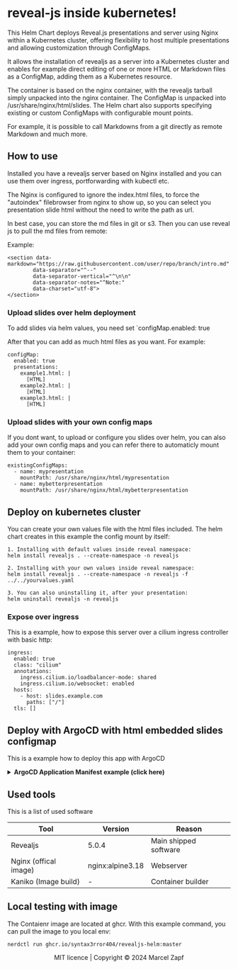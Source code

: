 # reveal-js inside kubernetes!
This Helm Chart deploys Reveal.js presentations and server using Nginx within a Kubernetes cluster, offering flexibility to host multiple presentations and allowing customization through ConfigMaps.

It allows the installation of revealjs as a server into a Kubernetes cluster and enables for example direct editing of one or more HTML or Markdown files as a ConfigMap, adding them as a Kubernetes resource.

The container is based on the nginx container, with the revealjs tarball simply unpacked into the nginx container. The ConfigMap is unpacked into /usr/share/nginx/html/slides. The Helm chart also supports specifying existing or custom ConfigMaps with configurable mount points.

For example, it is possible to call Markdowns from a git directly as remote Markdown and much more.

## How to use
Installed you have a revealjs server based on Nginx installed and you can use them over ingress, portforwarding with kubectl etc.

The Nginx is configured to ignore the index.html files, to force the "autoindex" filebrowser from nginx to show up, so you can select you presentation slide html without the need to write the path as url.

In best case, you can store the md files in git or s3. Then you can use reveal js to pull the md files from remote:

Example:
```
<section data-markdown="https://raw.githubusercontent.com/user/repo/branch/intro.md"
        data-separator="^--"
        data-separator-vertical="^\n\n"
        data-separator-notes="^Note:"
        data-charset="utf-8">
</section>
```

### Upload slides over helm deployment
To add slides via helm values, you need set `configMap.enabled: true 

After that you can add as much html files as you want. For example:
```
configMap:
  enabled: true
  presentations:
    example1.html: |
      [HTML]
    example2.html: |
      [HTML]
    example3.html: |
      [HTML]
```

### Upload slides with your own config maps
If you dont want, to upload or configure you slides over helm, you can also add your own config maps and you can refer there to automaticly mount them to your container: 
```
existingConfigMaps:
  - name: mypresentation
    mountPath: /usr/share/nginx/html/mypresentation
  - name: mybetterpresentation
    mountPath: /usr/share/nginx/html/mybetterpresentation
```

## Deploy on kubernetes cluster
You can create your own values file with the html files included. The helm chart creates in this example the config mount by itself:
```
1. Installing with default values inside reveal namespace:
helm install revealjs . --create-namespace -n revealjs

2. Installing with your own values inside reveal namespace:
helm install revealjs . --create-namespace -n revealjs -f ../../yourvalues.yaml

3. You can also uninstalling it, after your presentation:
helm uninstall revealjs -n revealjs
```

### Expose over ingress
This is a example, how to expose this server over a cilium ingress controller with basic http:
```
ingress:
  enabled: true
  class: "cilium"
  annotations:
    ingress.cilium.io/loadbalancer-mode: shared
    ingress.cilium.io/websocket: enabled
  hosts:
    - host: slides.example.com
      paths: ["/"]
  tls: []
```
## Deploy with ArgoCD with html embedded slides configmap
This is a example how to deploy this app with ArgoCD

<details><summary><b>ArgoCD Application Manifest example (click here)</b></summary>

```
project: default
source:
  repoURL: 'https://github.com/Syntax3rror404/revealjs-helm.git'
  path: helm
  targetRevision: HEAD
  helm:
    values: |
      configMap:
        enabled: true
        presentations:
          remotemarkdown.html: |
            <!doctype html>
            <html>
              <head>
                <meta charset="utf-8">
                <title>Remote markdown presentation</title>
                <link rel="stylesheet" href="../dist/reveal.css">
                <link rel="stylesheet" href="../dist/theme/black.css" id="theme">
                <!-- Theme used for syntax highlighting of code -->
                <link rel="stylesheet" href="../plugin/highlight/monokai.css" id="highlight-theme">
              </head>
              <body>
                <div class="reveal">
                  <div class="slides">
                    <section data-markdown="https://raw.githubusercontent.com/user/repo/branch/intro.md"
                            data-separator="^--"
                            data-separator-vertical="^\n\n"
                            data-separator-notes="^Note:"
                            data-charset="utf-8">
                    </section>

                    <section data-markdown="https://raw.githubusercontent.com/user/repo/branch/example.md"
                            data-separator="^--"
                            data-separator-vertical="^\n\n"
                            data-separator-notes="^Note:"
                            data-charset="utf-8">
                    </section>
                  </div>
                </div>

                <script src="../dist/reveal.js"></script>
                <script src="../plugin/markdown/markdown.js"></script>
                <script src="../plugin/highlight/highlight.js"></script>
                <script src="../plugin/notes/notes.js"></script>
                <script src="../plugin/search/search.js"></script>
                <script src="../plugin/math/math.js"></script>
                <script>
                  Reveal.initialize({
                    hash: true,
                    // Learn about plugins: https://revealjs.com/plugins/
                    plugins: [ RevealMarkdown, RevealHighlight, RevealNotes, RevealSearch, RevealMath ]
                  });
                </script>
              </body>
            </html>
      ingress:
        enabled: false
        annotations: {}
        hosts:
          - host: revealjs.example.com
            paths: ["/"]
        tls: []
destination:
  server: 'https://kubernetes.default.svc'
  namespace: revealjs
syncPolicy:
  automated:
    allowEmpty: true
  syncOptions:
    - CreateNamespace=true
```
</details>

## Used tools
This is a list of used software

| Tool | Version | Reason |
| ------ | ------ |------ |
| Revealjs   | 5.0.4 | Main shipped software |
| Nginx (offical image) | nginx:alpine3.18 | Webserver |
| Kaniko (Image build) | -| Container builder |


## Local testing with image
The Contaienr image are located at ghcr.
With this example command, you can pull the image to you local env:
```
nerdctl run ghcr.io/syntax3rror404/revealjs-helm:master
```
<div align="center">
  MIT licence | Copyright © 2024 Marcel Zapf
</div>
